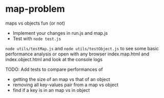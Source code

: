 # map-problem

maps vs objects fun (or not)

- Implement your changes in run.js and map.js
- Test with `node test.js`

`node utils/testMap.js` and `node utils/testObject.js` to see some basic performance analysis
or open with any browser index.map.html and index.object.html and look at the console logs

TODO: Add tests to compare performances of

- getting the size of an map vs that of an object
- removing all key-values pair from a map vs object
- find if a key is in an map vs in object

